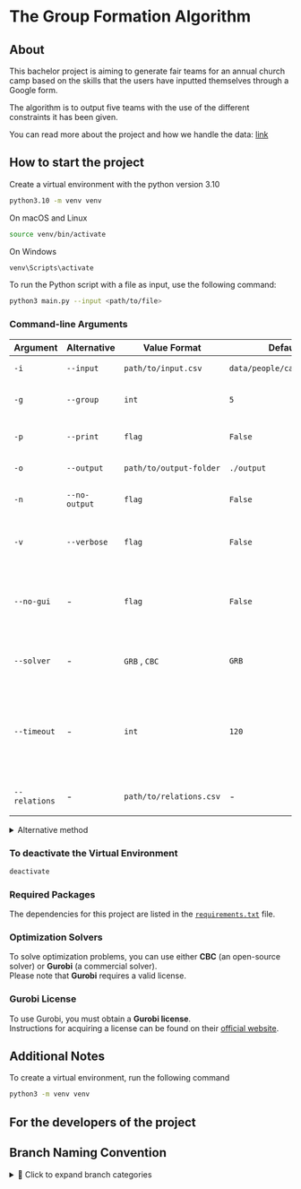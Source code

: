 # The Group Formation Algorithm
 
## About
 This bachelor project is aiming to generate fair teams for an annual church camp based on the skills that the users have inputted themselves through a Google form.

The algorithm is to output five teams with the use of the different constraints it has been given.

You can read more about the project and how we handle the data: [link](https://camp.cbmbc.org/group-form)

## How to start the project


Create a virtual environment with the python version 3.10
```bash
python3.10 -m venv venv
```

On macOS and Linux
```bash 
source venv/bin/activate
```

On Windows
```bash
venv\Scripts\activate
```

To run the Python script with a file as input, use the following command:
```bash
python3 main.py --input <path/to/file>
```

### Command-line Arguments

| Argument         | Alternative       | Value Format          | Default Value            | Description                                                  |
|------------------|-------------------|-----------------------|--------------------------|--------------------------------------------------------------|
| `-i`             | `--input`         | `path/to/input.csv`   | `data/people/campers_sample.csv` | File input to read                                           |
| `-g`             | `--group`         | `int`                 | `5`                      | Number of groups to form                                     |
| `-p`             | `--print`         | `flag`                | `False`                  | Print the output to console                                  |
| `-o`             | `--output`        | `path/to/output-folder`  | `./output`               | Path for output file                                         |
| `-n`             | `--no-output`     | `flag`                | `False`                  | Do not generate an output file                               |
| `-v`             | `--verbose`       | `flag`                | `False`                  | Generate gurobi solution to console                          |
| `--no-gui`       |   -               | `flag`                | `False`                  | Prevent the program to create the graphical user interface   |
| `--solver`       |   -               | `GRB` , `CBC`         | `GRB`                    | What optimization solver to use                              |
| `--timeout`      |   -               | `int`                 | `120`                    | Maximum allowed runtime for the algorithm in seconds before stopping        |
| `--relations`    |   -               | `path/to/relations.csv`| -                       | Path to relations csv file                                   |




<details>
<summary> Alternative method  </summary>

Direct Execution Without Activation

macOS and Linux 
```bash
venv/bin/python main.py
```

Windows
```bash
venv\Scripts\python.exe main.py
```
</details>

### To deactivate the Virtual Environment

```bash
deactivate
```

### Required Packages  

The dependencies for this project are listed in the [`requirements.txt`](requirements.txt) file.  

### Optimization Solvers

To solve optimization problems, you can use either **CBC** (an open-source solver) or **Gurobi** (a commercial solver).  
Please note that **Gurobi** requires a valid license.

### Gurobi License

To use Gurobi, you must obtain a **Gurobi license**.  
Instructions for acquiring a license can be found on their [official website](https://www.gurobi.com/).


## Additional Notes

To create a virtual environment, run the following command
```bash
python3 -m venv venv
```

## For the developers of the project

## Branch Naming Convention
<details>
  <summary>📌 Click to expand branch categories</summary>

- **feature/** → New feature development  
- **debug/** → Fixing bugs in development  
- **improvement/** → Enhancements and optimizations  
- **refactor/** → Code refactoring without changing functionality  
- **docs/** → Documentation updates  
- **experiment/** → Experimental features or prototypes  
- **test/** → Adding or improving tests  
- **release/** → Preparing a new software release  

</details>
